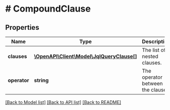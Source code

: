 # # CompoundClause

## Properties

Name | Type | Description | Notes
------------ | ------------- | ------------- | -------------
**clauses** | [**\OpenAPI\Client\Model\JqlQueryClause[]**](JqlQueryClause.md) | The list of nested clauses. |
**operator** | **string** | The operator between the clauses. |

[[Back to Model list]](../../README.md#models) [[Back to API list]](../../README.md#endpoints) [[Back to README]](../../README.md)
